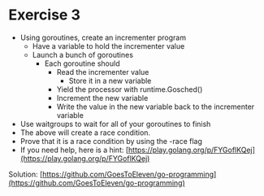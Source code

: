# Exercise 3

- Using goroutines, create an incrementer program
  - Have a variable to hold the incrementer value
  - Launch a bunch of goroutines
    - Each goroutine should
      - Read the incrementer value
        - Store it in a new variable
      - Yield the processor with runtime.Gosched()
      - Increment the new variable
      - Write the value in the new variable back to the incrementer variable
- Use waitgroups to wait for all of your goroutines to finish
- The above will create a race condition.
- Prove that it is a race condition by using the -race flag
- If you need help, here is a hint: [https://play.golang.org/p/FYGoflKQej](https://play.golang.org/p/FYGoflKQej)

Solution: [https://github.com/GoesToEleven/go-programming](https://github.com/GoesToEleven/go-programming)
